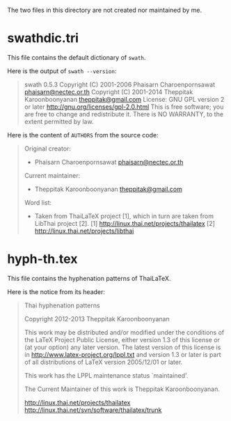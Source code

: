 The two files in this directory are not created nor maintained by me.

swathdic.tri
============

This file contains the default dictionary of `swath`.

Here is the output of `swath --version`:

> swath 0.5.3
> Copyright (C) 2001-2006 Phaisarn Charoenpornsawat <phaisarn@nectec.or.th>
> Copyright (C) 2001-2014 Theppitak Karoonboonyanan <theppitak@gmail.com>
> License: GNU GPL version 2 or later <http://gnu.org/licenses/gpl-2.0.html>
> This is free software; you are free to change and redistribute it.
> There is NO WARRANTY, to the extent permitted by law.

Here is the content of `AUTHORS` from the source code:

> Original creator:
> - Phaisarn Charoenpornsawat <phaisarn@nectec.or.th>
> 
> Current maintainer:
> - Theppitak Karoonboonyanan <theppitak@gmail.com>
> 
> Word list:
> - Taken from ThaiLaTeX project [1], which in turn are taken from LibThai
>   project [2].
>     [1] http://linux.thai.net/projects/thailatex
>     [2] http://linux.thai.net/projects/libthai

hyph-th.tex
===========

This file contains the hyphenation patterns of ThaiLaTeX.

Here is the notice from its header:

> Thai hyphenation patterns
> 
> Copyright 2012-2013 Theppitak Karoonboonyanan <theppitak at gmail.com>
> 
> This work may be distributed and/or modified under the
> conditions of the LaTeX Project Public License, either version 1.3
> of this license or (at your option) any later version.
> The latest version of this license is in
>   http://www.latex-project.org/lppl.txt
> and version 1.3 or later is part of all distributions of LaTeX
> version 2005/12/01 or later.
> 
> This work has the LPPL maintenance status `maintained'.
> 
> The Current Maintainer of this work is Theppitak Karoonboonyanan.
> 
> http://linux.thai.net/projects/thailatex
> http://linux.thai.net/svn/software/thailatex/trunk

